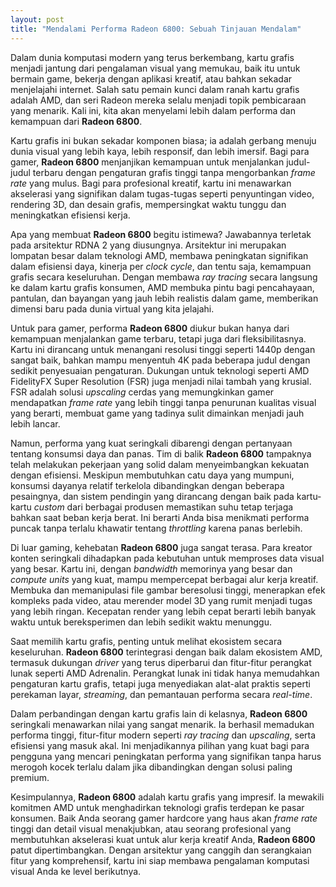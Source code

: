 ```yaml
---
layout: post
title: "Mendalami Performa Radeon 6800: Sebuah Tinjauan Mendalam"
---
```


Dalam dunia komputasi modern yang terus berkembang, kartu grafis menjadi jantung dari pengalaman visual yang memukau, baik itu untuk bermain game, bekerja dengan aplikasi kreatif, atau bahkan sekadar menjelajahi internet. Salah satu pemain kunci dalam ranah kartu grafis adalah AMD, dan seri Radeon mereka selalu menjadi topik pembicaraan yang menarik. Kali ini, kita akan menyelami lebih dalam performa dan kemampuan dari **Radeon 6800**.

Kartu grafis ini bukan sekadar komponen biasa; ia adalah gerbang menuju dunia visual yang lebih kaya, lebih responsif, dan lebih imersif. Bagi para gamer, **Radeon 6800** menjanjikan kemampuan untuk menjalankan judul-judul terbaru dengan pengaturan grafis tinggi tanpa mengorbankan *frame rate* yang mulus. Bagi para profesional kreatif, kartu ini menawarkan akselerasi yang signifikan dalam tugas-tugas seperti penyuntingan video, rendering 3D, dan desain grafis, mempersingkat waktu tunggu dan meningkatkan efisiensi kerja.

Apa yang membuat **Radeon 6800** begitu istimewa? Jawabannya terletak pada arsitektur RDNA 2 yang diusungnya. Arsitektur ini merupakan lompatan besar dalam teknologi AMD, membawa peningkatan signifikan dalam efisiensi daya, kinerja per *clock cycle*, dan tentu saja, kemampuan grafis secara keseluruhan. Dengan membawa *ray tracing* secara langsung ke dalam kartu grafis konsumen, AMD membuka pintu bagi pencahayaan, pantulan, dan bayangan yang jauh lebih realistis dalam game, memberikan dimensi baru pada dunia virtual yang kita jelajahi.

Untuk para gamer, performa **Radeon 6800** diukur bukan hanya dari kemampuan menjalankan game terbaru, tetapi juga dari fleksibilitasnya. Kartu ini dirancang untuk menangani resolusi tinggi seperti 1440p dengan sangat baik, bahkan mampu menyentuh 4K pada beberapa judul dengan sedikit penyesuaian pengaturan. Dukungan untuk teknologi seperti AMD FidelityFX Super Resolution (FSR) juga menjadi nilai tambah yang krusial. FSR adalah solusi *upscaling* cerdas yang memungkinkan gamer mendapatkan *frame rate* yang lebih tinggi tanpa penurunan kualitas visual yang berarti, membuat game yang tadinya sulit dimainkan menjadi jauh lebih lancar.

Namun, performa yang kuat seringkali dibarengi dengan pertanyaan tentang konsumsi daya dan panas. Tim di balik **Radeon 6800** tampaknya telah melakukan pekerjaan yang solid dalam menyeimbangkan kekuatan dengan efisiensi. Meskipun membutuhkan catu daya yang mumpuni, konsumsi dayanya relatif terkelola dibandingkan dengan beberapa pesaingnya, dan sistem pendingin yang dirancang dengan baik pada kartu-kartu *custom* dari berbagai produsen memastikan suhu tetap terjaga bahkan saat beban kerja berat. Ini berarti Anda bisa menikmati performa puncak tanpa terlalu khawatir tentang *throttling* karena panas berlebih.

Di luar gaming, kehebatan **Radeon 6800** juga sangat terasa. Para kreator konten seringkali dihadapkan pada kebutuhan untuk memproses data visual yang besar. Kartu ini, dengan *bandwidth* memorinya yang besar dan *compute units* yang kuat, mampu mempercepat berbagai alur kerja kreatif. Membuka dan memanipulasi file gambar beresolusi tinggi, menerapkan efek kompleks pada video, atau merender model 3D yang rumit menjadi tugas yang lebih ringan. Kecepatan render yang lebih cepat berarti lebih banyak waktu untuk bereksperimen dan lebih sedikit waktu menunggu.

Saat memilih kartu grafis, penting untuk melihat ekosistem secara keseluruhan. **Radeon 6800** terintegrasi dengan baik dalam ekosistem AMD, termasuk dukungan *driver* yang terus diperbarui dan fitur-fitur perangkat lunak seperti AMD Adrenalin. Perangkat lunak ini tidak hanya memudahkan pengaturan kartu grafis, tetapi juga menyediakan alat-alat praktis seperti perekaman layar, *streaming*, dan pemantauan performa secara *real-time*.

Dalam perbandingan dengan kartu grafis lain di kelasnya, **Radeon 6800** seringkali menawarkan nilai yang sangat menarik. Ia berhasil memadukan performa tinggi, fitur-fitur modern seperti *ray tracing* dan *upscaling*, serta efisiensi yang masuk akal. Ini menjadikannya pilihan yang kuat bagi para pengguna yang mencari peningkatan performa yang signifikan tanpa harus merogoh kocek terlalu dalam jika dibandingkan dengan solusi paling premium.

Kesimpulannya, **Radeon 6800** adalah kartu grafis yang impresif. Ia mewakili komitmen AMD untuk menghadirkan teknologi grafis terdepan ke pasar konsumen. Baik Anda seorang gamer hardcore yang haus akan *frame rate* tinggi dan detail visual menakjubkan, atau seorang profesional yang membutuhkan akselerasi kuat untuk alur kerja kreatif Anda, **Radeon 6800** patut dipertimbangkan. Dengan arsitektur yang canggih dan serangkaian fitur yang komprehensif, kartu ini siap membawa pengalaman komputasi visual Anda ke level berikutnya.
